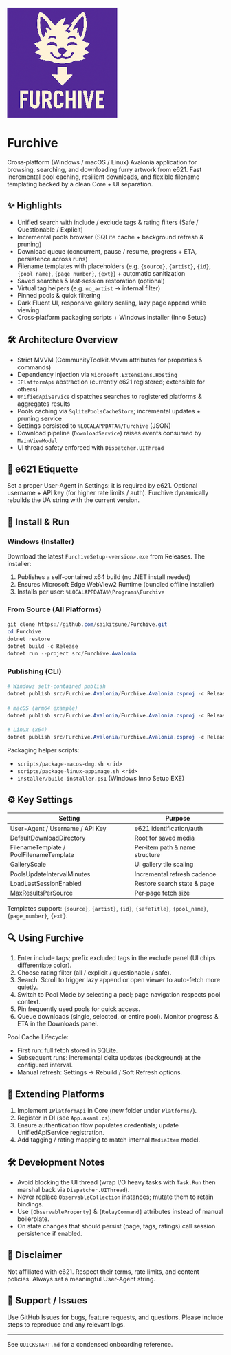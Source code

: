 ![](/assets/icon256.png)
# Furchive

Cross‑platform (Windows / macOS / Linux) Avalonia application for browsing, searching, and downloading furry artwork from e621. Fast incremental pool caching, resilient downloads, and flexible filename templating backed by a clean Core + UI separation.

## ✨ Highlights

- Unified search with include / exclude tags & rating filters (Safe / Questionable / Explicit)
- Incremental pools browser (SQLite cache + background refresh & pruning)
- Download queue (concurrent, pause / resume, progress + ETA, persistence across runs)
- Filename templates with placeholders (e.g. `{source}`, `{artist}`, `{id}`, `{pool_name}`, `{page_number}`, `{ext}`) + automatic sanitization
- Saved searches & last‑session restoration (optional)
- Virtual tag helpers (e.g. `no_artist` → internal filter)
- Pinned pools & quick filtering
- Dark Fluent UI, responsive gallery scaling, lazy page append while viewing
- Cross‑platform packaging scripts + Windows installer (Inno Setup)

## 🛠 Architecture Overview

- Strict MVVM (CommunityToolkit.Mvvm attributes for properties & commands)
- Dependency Injection via `Microsoft.Extensions.Hosting`
- `IPlatformApi` abstraction (currently e621 registered; extensible for others)
- `UnifiedApiService` dispatches searches to registered platforms & aggregates results
- Pools caching via `SqlitePoolsCacheStore`; incremental updates + pruning service
- Settings persisted to `%LOCALAPPDATA%/Furchive` (JSON)
- Download pipeline (`DownloadService`) raises events consumed by `MainViewModel`
- UI thread safety enforced with `Dispatcher.UIThread`

## 🔐 e621 Etiquette

Set a proper User‑Agent in Settings: it is required by e621. Optional username + API key (for higher rate limits / auth). Furchive dynamically rebuilds the UA string with the current version.

## 🚀 Install & Run

### Windows (Installer)
Download the latest `FurchiveSetup-<version>.exe` from Releases. The installer:
1. Publishes a self‑contained x64 build (no .NET install needed)
2. Ensures Microsoft Edge WebView2 Runtime (bundled offline installer)
3. Installs per user: `%LOCALAPPDATA%\Programs\Furchive`

### From Source (All Platforms)

```powershell
git clone https://github.com/saikitsune/Furchive.git
cd Furchive
dotnet restore
dotnet build -c Release
dotnet run --project src/Furchive.Avalonia
```

### Publishing (CLI)

```powershell
# Windows self-contained publish
dotnet publish src/Furchive.Avalonia/Furchive.Avalonia.csproj -c Release -r win-x64 -p:PublishSingleFile=true -p:IncludeNativeLibrariesForSelfExtract=true -o publish/win-x64

# macOS (arm64 example)
dotnet publish src/Furchive.Avalonia/Furchive.Avalonia.csproj -c Release -r osx-arm64 -p:PublishSingleFile=true -o publish/osx-arm64

# Linux (x64)
dotnet publish src/Furchive.Avalonia/Furchive.Avalonia.csproj -c Release -r linux-x64 -p:PublishSingleFile=true -o publish/linux-x64
```

Packaging helper scripts:
- `scripts/package-macos-dmg.sh <rid>`
- `scripts/package-linux-appimage.sh <rid>`
- `installer/build-installer.ps1` (Windows Inno Setup EXE)

## ⚙️ Key Settings

| Setting | Purpose |
| ------- | ------- |
| User-Agent / Username / API Key | e621 identification/auth |
| DefaultDownloadDirectory | Root for saved media |
| FilenameTemplate / PoolFilenameTemplate | Per‑item path & name structure |
| GalleryScale | UI gallery tile scaling |
| PoolsUpdateIntervalMinutes | Incremental refresh cadence |
| LoadLastSessionEnabled | Restore search state & page |
| MaxResultsPerSource | Per‑page fetch size |

Templates support: `{source}`, `{artist}`, `{id}`, `{safeTitle}`, `{pool_name}`, `{page_number}`, `{ext}`.

## 🔍 Using Furchive

1. Enter include tags; prefix excluded tags in the exclude panel (UI chips differentiate color).
2. Choose rating filter (all / explicit / questionable / safe).
3. Search. Scroll to trigger lazy append or open viewer to auto-fetch more quietly.
4. Switch to Pool Mode by selecting a pool; page navigation respects pool context.
5. Pin frequently used pools for quick access.
6. Queue downloads (single, selected, or entire pool). Monitor progress & ETA in the Downloads panel.

Pool Cache Lifecycle:
- First run: full fetch stored in SQLite.
- Subsequent runs: incremental delta updates (background) at the configured interval.
- Manual refresh: Settings → Rebuild / Soft Refresh options.

## 🧩 Extending Platforms

1. Implement `IPlatformApi` in Core (new folder under `Platforms/`).
2. Register in DI (see `App.axaml.cs`).
3. Ensure authentication flow populates credentials; update UnifiedApiService registration.
4. Add tagging / rating mapping to match internal `MediaItem` model.

## 🛠 Development Notes

- Avoid blocking the UI thread (wrap I/O heavy tasks with `Task.Run` then marshal back via `Dispatcher.UIThread`).
- Never replace `ObservableCollection` instances; mutate them to retain bindings.
- Use `[ObservableProperty]` & `[RelayCommand]` attributes instead of manual boilerplate.
- On state changes that should persist (page, tags, ratings) call session persistence if enabled.


## 🛑 Disclaimer

Not affiliated with e621. Respect their terms, rate limits, and content policies. Always set a meaningful User‑Agent string.

## 💬 Support / Issues

Use GitHub Issues for bugs, feature requests, and questions. Please include steps to reproduce and any relevant logs.

---
See `QUICKSTART.md` for a condensed onboarding reference.
